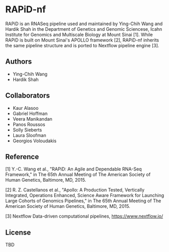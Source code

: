 # RAPiD-nf

RAPiD is an RNASeq pipeline used and maintained by Ying-Chih Wang and Hardik Shah in the Department of Genetics and Genomic Sciencese, Icahn Institute for Genomics and Multiscale Biology at Mount Sinai [1]. While RAPiD is built on Mount Sinai's APOLLO framework [2], RAPiD-nf inherits the same pipeline structure and is ported to Nextflow pipeline engine [3].

Authors
-------
 - Ying-Chih Wang
 - Hardik Shah

Collaborators
-------------
 - Kaur Alasoo
 - Gabriel Hoffman
 - Veera Manikandan
 - Panos Roussos
 - Solly Sieberts
 - Laura Sloofman
 - Georgios Voloudakis
 

Reference
---------
[1] Y.-C. Wang et al., "RAPiD: An Agile and Dependable RNA-Seq Framework," in The 65th Annual Meeting of The American Society of Human Genetics, Baltimore, MD, 2015.

[2] R. Z. Castellanos et al., "Apollo: A Production Tested, Vertically Integrated, Operations Enhanced, Science Aware Framework for Launching Large Cohorts of Genomics Pipelines," in The 65th Annual Meeting of The American Society of Human Genetics, Baltimore, MD, 2015.

[3] Nextflow Data-driven computational pipelines, https://www.nextflow.io/

License
-------
TBD
